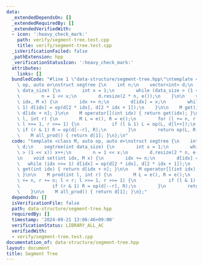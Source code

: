```yaml
---
data:
  _extendedDependsOn: []
  _extendedRequiredBy: []
  _extendedVerifiedWith:
  - icon: ':heavy_check_mark:'
    path: verify/segment-tree.test.cpp
    title: verify/segment-tree.test.cpp
  _isVerificationFailed: false
  _pathExtension: hpp
  _verificationStatusIcon: ':heavy_check_mark:'
  attributes:
    links: []
  bundledCode: "#line 1 \"data-structure/segment-tree.hpp\"\ntemplate <class M, auto\
    \ op, auto e>\nstruct segtree {\n    int n;\n    vector<int> d;\n    segtree(int\
    \ data_size) {\n        int x = 1;\n        while (data_size > (1 << x)) x++;\n\
    \        n = 1 << x;\n        d.resize(2 * n, e());\n    }\n\n    void set(int\
    \ idx, M x) {\n        idx += n;\n        d[idx] = x;\n        while (idx >>=\
    \ 1) d[idx] = op(d[2 * idx], d[2 * idx + 1]);\n    }\n\n    M get(int idx) { return\
    \ d[idx + n]; }\n\n    M operator[](int idx) { return get(idx); }\n\n    M prod(int\
    \ l, int r) {\n        M L = e(), R = e();\n        for (l += n, r += n; l < r;\
    \ l >>= 1, r >>= 1) {\n            if (l & 1) L = op(L, d[l++]);\n           \
    \ if (r & 1) R = op(d[--r], R);\n        }\n        return op(L, R);\n    }\n\n\
    \    M all_prod() { return d[1]; }\n};\n"
  code: "template <class M, auto op, auto e>\nstruct segtree {\n    int n;\n    vector<int>\
    \ d;\n    segtree(int data_size) {\n        int x = 1;\n        while (data_size\
    \ > (1 << x)) x++;\n        n = 1 << x;\n        d.resize(2 * n, e());\n    }\n\
    \n    void set(int idx, M x) {\n        idx += n;\n        d[idx] = x;\n     \
    \   while (idx >>= 1) d[idx] = op(d[2 * idx], d[2 * idx + 1]);\n    }\n\n    M\
    \ get(int idx) { return d[idx + n]; }\n\n    M operator[](int idx) { return get(idx);\
    \ }\n\n    M prod(int l, int r) {\n        M L = e(), R = e();\n        for (l\
    \ += n, r += n; l < r; l >>= 1, r >>= 1) {\n            if (l & 1) L = op(L, d[l++]);\n\
    \            if (r & 1) R = op(d[--r], R);\n        }\n        return op(L, R);\n\
    \    }\n\n    M all_prod() { return d[1]; }\n};"
  dependsOn: []
  isVerificationFile: false
  path: data-structure/segment-tree.hpp
  requiredBy: []
  timestamp: '2024-09-21 13:06:46+09:00'
  verificationStatus: LIBRARY_ALL_AC
  verifiedWith:
  - verify/segment-tree.test.cpp
documentation_of: data-structure/segment-tree.hpp
layout: document
title: Segment Tree
---
```

